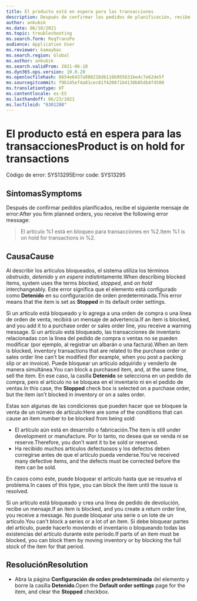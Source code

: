 ```yaml
---
title: El producto está en espera para las transacciones
description: Después de confirmar los pedidos de planificación, recibe un mensaje de error que indica que un artículo está en espera para transacciones.
author: ankubik
ms.date: 06/10/2021
ms.topic: troubleshooting
ms.search.form: ReqTransPo
audience: Application User
ms.reviewer: kamaybac
ms.search.region: Global
ms.author: ankubik
ms.search.validFrom: 2021-06-10
ms.dyn365.ops.version: 10.0.20
ms.openlocfilehash: 6654e6437a088218db116b955631be4c7e62de5f
ms.sourcegitcommit: f9b145ef4a81cec81f420871b4130b05db4f4500
ms.translationtype: HT
ms.contentlocale: es-ES
ms.lasthandoff: 06/23/2021
ms.locfileid: "6301288"
---
```

# <a name="product-is-on-hold-for-transactions"></a><span data-ttu-id="04c4a-103">El producto está en espera para las transacciones</span><span class="sxs-lookup"><span data-stu-id="04c4a-103">Product is on hold for transactions</span></span>

<span data-ttu-id="04c4a-104">Código de error: SYS13295</span><span class="sxs-lookup"><span data-stu-id="04c4a-104">Error code: SYS13295</span></span>

## <a name="symptoms"></a><span data-ttu-id="04c4a-105">Síntomas</span><span class="sxs-lookup"><span data-stu-id="04c4a-105">Symptoms</span></span>

<span data-ttu-id="04c4a-106">Después de confirmar pedidos planificados, recibe el siguiente mensaje de error:</span><span class="sxs-lookup"><span data-stu-id="04c4a-106">After you firm planned orders, you receive the following error message:</span></span>

> <span data-ttu-id="04c4a-107">El artículo %1 está en bloqueo para transacciones en %2.</span><span class="sxs-lookup"><span data-stu-id="04c4a-107">Item %1 is on hold for transactions in %2.</span></span>

## <a name="cause"></a><span data-ttu-id="04c4a-108">Causa</span><span class="sxs-lookup"><span data-stu-id="04c4a-108">Cause</span></span>

<span data-ttu-id="04c4a-109">Al describir los artículos bloqueados, el sistema utiliza los términos *obstruido*, *detenido* y *en espera* indistintamente.</span><span class="sxs-lookup"><span data-stu-id="04c4a-109">When describing blocked items, system uses the terms *blocked*, *stopped*, and *on hold* interchangeably.</span></span> <span data-ttu-id="04c4a-110">Este error significa que el elemento está configurado como **Detenido** en su configuración de orden predeterminada.</span><span class="sxs-lookup"><span data-stu-id="04c4a-110">This error means that the item is set as **Stopped** in its default order settings.</span></span>

<span data-ttu-id="04c4a-111">Si un artículo está bloqueado y lo agrega a una orden de compra o una línea de orden de venta, recibirá un mensaje de advertencia.</span><span class="sxs-lookup"><span data-stu-id="04c4a-111">If an item is blocked, and you add it to a purchase order or sales order line, you receive a warning message.</span></span> <span data-ttu-id="04c4a-112">Si un artículo está bloqueado, las transacciones de inventario relacionadas con la línea del pedido de compra o ventas no se pueden modificar (por ejemplo, al registrar un albarán o una factura).</span><span class="sxs-lookup"><span data-stu-id="04c4a-112">When an item is blocked, inventory transactions that are related to the purchase order or sales order line can't be modified (for example, when you post a packing slip or an invoice).</span></span> <span data-ttu-id="04c4a-113">Puede bloquear un artículo adquirido y venderlo de manera simultánea.</span><span class="sxs-lookup"><span data-stu-id="04c4a-113">You can block a purchased item, and, at the same time, sell the item.</span></span> <span data-ttu-id="04c4a-114">En ese caso, la casilla **Detenido** se selecciona en un pedido de compra, pero el artículo no se bloquea en el inventario ni en el pedido de ventas.</span><span class="sxs-lookup"><span data-stu-id="04c4a-114">In this case, the **Stopped** check box is selected on a purchase order, but the item isn't blocked in inventory or on a sales order.</span></span>

<span data-ttu-id="04c4a-115">Estas son algunas de las condiciones que pueden hacer que se bloquee la venta de un número de artículo:</span><span class="sxs-lookup"><span data-stu-id="04c4a-115">Here are some of the conditions that can cause an item number to be blocked from being sold:</span></span>

- <span data-ttu-id="04c4a-116">El artículo aún está en desarrollo o fabricación.</span><span class="sxs-lookup"><span data-stu-id="04c4a-116">The item is still under development or manufacture.</span></span> <span data-ttu-id="04c4a-117">Por lo tanto, no desea que se venda ni se reserve.</span><span class="sxs-lookup"><span data-stu-id="04c4a-117">Therefore, you don't want it to be sold or reserved.</span></span>
- <span data-ttu-id="04c4a-118">Ha recibido muchos artículos defectuosos y los defectos deben corregirse antes de que el artículo pueda venderse.</span><span class="sxs-lookup"><span data-stu-id="04c4a-118">You've received many defective items, and the defects must be corrected before the item can be sold.</span></span>

<span data-ttu-id="04c4a-119">En casos como este, puede bloquear el artículo hasta que se resuelva el problema.</span><span class="sxs-lookup"><span data-stu-id="04c4a-119">In cases of this type, you can block the item until the issue is resolved.</span></span>

<span data-ttu-id="04c4a-120">Si un artículo está bloqueado y crea una línea de pedido de devolución, recibe un mensaje.</span><span class="sxs-lookup"><span data-stu-id="04c4a-120">If an item is blocked, and you create a return order line, you receive a message.</span></span> <span data-ttu-id="04c4a-121">No puede bloquear una serie o un lote de un artículo.</span><span class="sxs-lookup"><span data-stu-id="04c4a-121">You can't block a series or a lot of an item.</span></span> <span data-ttu-id="04c4a-122">Si debe bloquear partes del artículo, puede hacerlo moviendo el inventario o bloqueando todas las existencias del artículo durante este período.</span><span class="sxs-lookup"><span data-stu-id="04c4a-122">If parts of an item must be blocked, you can block them by moving inventory or by blocking the full stock of the item for that period.</span></span>

## <a name="resolution"></a><span data-ttu-id="04c4a-123">Resolución</span><span class="sxs-lookup"><span data-stu-id="04c4a-123">Resolution</span></span>

- <span data-ttu-id="04c4a-124">Abra la página **Configuración de orden predeterminada** del elemento y borre la casilla **Detenido**.</span><span class="sxs-lookup"><span data-stu-id="04c4a-124">Open the **Default order settings** page for the item, and clear the **Stopped** checkbox.</span></span>
